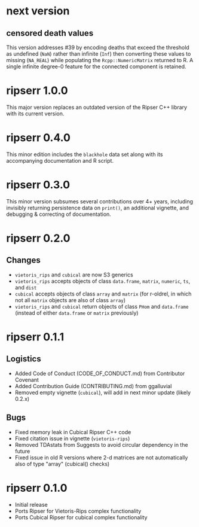 # next version

## censored death values

This version addresses #39 by encoding deaths that exceed the threshold as undefined (`NaN`) rather than infinite (`Inf`) then converting these values to missing (`NA_REAL`) while populating the `Rcpp::NumericMatrix` returned to R.
A single infinite degree-0 feature for the connected component is retained.

# ripserr 1.0.0

This major version replaces an outdated version of the Ripser C++ library with its current version.

# ripserr 0.4.0

This minor edition includes the `blackhole` data set along with its accompanying documentation and R script.

# ripserr 0.3.0

This minor version subsumes several contributions over 4+ years, including invisibly returning persistence data on `print()`, an additional vignette, and debugging & correcting of documentation.

# ripserr 0.2.0

## Changes

* `vietoris_rips` and `cubical` are now S3 generics
* `vietoris_rips` accepts objects of class `data.frame`, `matrix`, `numeric`, `ts`, and `dist`
* `cubical` accepts objects of class `array` and `matrix` (for r-oldrel, in which not all `matrix` objects are also of class `array`)
* `vietoris_rips` and `cubical` return objects of class `PHom` and `data.frame` (instead of either `data.frame` or `matrix` previously)

# ripserr 0.1.1

## Logistics

* Added Code of Conduct (CODE_OF_CONDUCT.md) from Contributor Covenant
* Added Contribution Guide (CONTRIBUTING.md) from ggalluvial
* Removed empty vignette (`cubical`), will add in next minor update (likely 0.2.x)

## Bugs

* Fixed memory leak in Cubical Ripser C++ code
* Fixed citation issue in vignette (`vietoris-rips`)
* Removed TDAstats from Suggests to avoid circular dependency in the future
* Fixed issue in old R versions where 2-d matrices are not automatically also of type "array" (cubical() checks)

# ripserr 0.1.0

* Initial release
* Ports Ripser for Vietoris-Rips complex functionality
* Ports Cubical Ripser for cubical complex functionality
